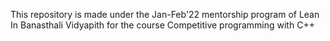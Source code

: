 This repository is made under the Jan-Feb'22 mentorship program of Lean In Banasthali Vidyapith for the course Competitive programming with C++
